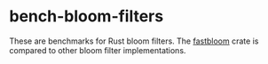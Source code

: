 # bench-bloom-filters

These are benchmarks for Rust bloom filters. The [fastbloom](https://github.com/tomtomwombat/fastbloom) crate is compared to other bloom filter implementations.
